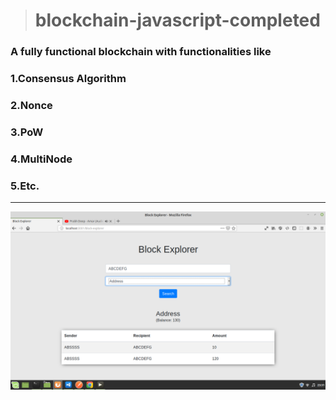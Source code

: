 ># blockchain-javascript-completed
### A fully functional blockchain with functionalities like 
### 1.Consensus Algorithm
### 2.Nonce
### 3.PoW
### 4.MultiNode
### 5.Etc.
---
![ Front End Image](https://raw.githubusercontent.com/RavenColEvol/blockchain-javascript-completed/master/blockchain.png "Front End Image" )

